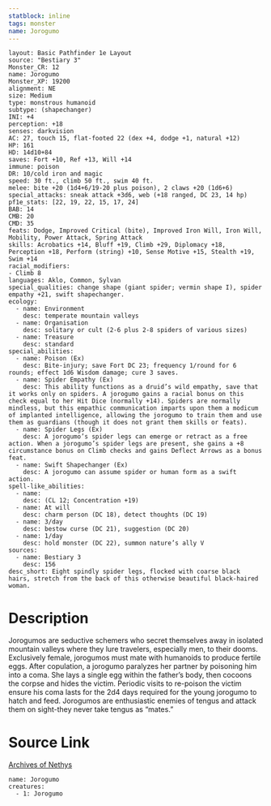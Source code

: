 ```yaml
---
statblock: inline
tags: monster
name: Jorogumo
---
```

```statblock
layout: Basic Pathfinder 1e Layout
source: "Bestiary 3"
Monster_CR: 12
name: Jorogumo
Monster_XP: 19200
alignment: NE
size: Medium
type: monstrous humanoid
subtype: (shapechanger)
INI: +4
perception: +18
senses: darkvision
AC: 27, touch 15, flat-footed 22 (dex +4, dodge +1, natural +12)
HP: 161
HD: 14d10+84
saves: Fort +10, Ref +13, Will +14
immune: poison
DR: 10/cold iron and magic
speed: 30 ft., climb 50 ft., swim 40 ft.
melee: bite +20 (1d4+6/19-20 plus poison), 2 claws +20 (1d6+6)
special_attacks: sneak attack +3d6, web (+18 ranged, DC 23, 14 hp)
pf1e_stats: [22, 19, 22, 15, 17, 24]
BAB: 14
CMB: 20
CMD: 35
feats: Dodge, Improved Critical (bite), Improved Iron Will, Iron Will, Mobility, Power Attack, Spring Attack
skills: Acrobatics +14, Bluff +19, Climb +29, Diplomacy +18, Perception +18, Perform (string) +10, Sense Motive +15, Stealth +19, Swim +14
racial_modifiers:
- Climb 8
languages: Aklo, Common, Sylvan
special_qualities: change shape (giant spider; vermin shape I), spider empathy +21, swift shapechanger.
ecology:
  - name: Environment
    desc: temperate mountain valleys
  - name: Organisation
    desc: solitary or cult (2-6 plus 2-8 spiders of various sizes)
  - name: Treasure
    desc: standard
special_abilities:
  - name: Poison (Ex)
    desc: Bite-injury; save Fort DC 23; frequency 1/round for 6 rounds; effect 1d6 Wisdom damage; cure 3 saves.
  - name: Spider Empathy (Ex)
    desc: This ability functions as a druid’s wild empathy, save that it works only on spiders. A jorogumo gains a racial bonus on this check equal to her Hit Dice (normally +14). Spiders are normally mindless, but this empathic communication imparts upon them a modicum of implanted intelligence, allowing the jorogumo to train them and use them as guardians (though it does not grant them skills or feats).
  - name: Spider Legs (Ex)
    desc: A jorogumo’s spider legs can emerge or retract as a free action. When a jorogumo’s spider legs are present, she gains a +8 circumstance bonus on Climb checks and gains Deflect Arrows as a bonus feat.
  - name: Swift Shapechanger (Ex)
    desc: A jorogumo can assume spider or human form as a swift action.
spell-like_abilities:
  - name:
    desc: (CL 12; Concentration +19)
  - name: At will
    desc: charm person (DC 18), detect thoughts (DC 19)
  - name: 3/day
    desc: bestow curse (DC 21), suggestion (DC 20)
  - name: 1/day
    desc: hold monster (DC 22), summon nature’s ally V
sources:
  - name: Bestiary 3
    desc: 156
desc_short: Eight spindly spider legs, flocked with coarse black hairs, stretch from the back of this otherwise beautiful black-haired woman.
```
# Description
Jorogumos are seductive schemers who secret themselves away in isolated mountain valleys where they lure travelers, especially men, to their dooms. Exclusively female, jorogumos must mate with humanoids to produce fertile eggs. After copulation, a jorogumo paralyzes her partner by poisoning him into a coma. She lays a single egg within the father’s body, then cocoons the corpse and hides the victim. Periodic visits to re-poison the victim ensure his coma lasts for the 2d4 days required for the young jorogumo to hatch and feed. Jorogumos are enthusiastic enemies of tengus and attack them on sight-they never take tengus as “mates.”
# Source Link
[Archives of Nethys](https://aonprd.com/MonsterDisplay.aspx?ItemName=Jorogumo)
```encounter-table
name: Jorogumo
creatures:
  - 1: Jorogumo
```
